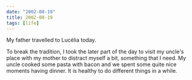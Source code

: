 ```yaml
---
date: "2002-08-19"
title: 2002-08-19
tags: [life]
---
```

My father travelled to Lucélia today.

To break the tradition, I took the later part of the day to visit
my uncle's place with my mother to distract myself a bit, something
that I need. My uncle cooked some pasta with bacon and we spent
some quite nice moments having dinner. It is healthy to do
different things in a while.


